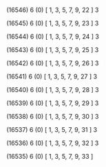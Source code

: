 (16546) 6 (0) [ 1, 3, 5, 7, 9, 22 ] 3 


(16545) 6 (0) [ 1, 3, 5, 7, 9, 23 ] 3 


(16544) 6 (0) [ 1, 3, 5, 7, 9, 24 ] 3 


(16543) 6 (0) [ 1, 3, 5, 7, 9, 25 ] 3 


(16542) 6 (0) [ 1, 3, 5, 7, 9, 26 ] 3 


(16541) 6 (0) [ 1, 3, 5, 7, 9, 27 ] 3 


(16540) 6 (0) [ 1, 3, 5, 7, 9, 28 ] 3 


(16539) 6 (0) [ 1, 3, 5, 7, 9, 29 ] 3 


(16538) 6 (0) [ 1, 3, 5, 7, 9, 30 ] 3 


(16537) 6 (0) [ 1, 3, 5, 7, 9, 31 ] 3 


(16536) 6 (0) [ 1, 3, 5, 7, 9, 32 ] 3 


(16535) 6 (0) [ 1, 3, 5, 7, 9, 33 ]  

